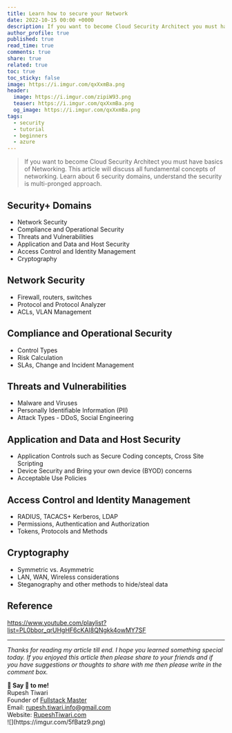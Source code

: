 ```yaml
---
title: Learn how to secure your Network
date: 2022-10-15 00:00 +0000
description: If you want to become Cloud Security Architect you must have basics of Networking. This article will discuss all fundamental concepts of networking. Learn about 6 security domains, understand the security is multi-pronged approach.
author_profile: true
published: true
read_time: true
comments: true
share: true
related: true
toc: true
toc_sticky: false
image: https://i.imgur.com/qxXxmBa.png
header:
  image: https://i.imgur.com/zipiW93.png
  teaser: https://i.imgur.com/qxXxmBa.png
  og_image: https://i.imgur.com/qxXxmBa.png
tags:
  - security
  - tutorial
  - beginners
  - azure
---
```


> If you want to become Cloud Security Architect you must have basics of Networking. This article will discuss all fundamental concepts of networking. Learn about 6 security domains, understand the security is multi-pronged approach.

## Security+ Domains

- Network Security
- Compliance and Operational Security
- Threats and Vulnerabilities
- Application and Data and Host Security
- Access Control and Identity Management
- Cryptography

## Network Security

- Firewall, routers, switches
- Protocol and Protocol Analyzer
- ACLs, VLAN Management

## Compliance and Operational Security

- Control Types
- Risk Calculation
- SLAs, Change and Incident Management

## Threats and Vulnerabilities

- Malware and Viruses
- Personally Identifiable Information (PII)
- Attack Types - DDoS, Social Engineering

## Application and Data and Host Security

- Application Controls such as Secure Coding concepts, Cross Site Scripting
- Device Security and Bring your own device (BYOD) concerns
- Acceptable Use Policies

## Access Control and Identity Management

- RADIUS, TACACS+ Kerberos, LDAP
- Permissions, Authentication and Authorization
- Tokens, Protocols and Methods

## Cryptography

- Symmetric vs. Asymmetric
- LAN, WAN, Wireless considerations
- Steganography and other methods to hide/steal data

## Reference

https://www.youtube.com/playlist?list=PL0bbor_qrUHgHF6cKAI8QNgkk4owMY7SF



---

_Thanks for reading my article till end. I hope you learned something special today. If you enjoyed this article then please share to your friends and if you have suggestions or thoughts to share with me then please write in the comment box._

<div class="notice--success">
<strong>💖 Say 👋 to me!</strong>
<br>Rupesh Tiwari
<br>Founder of <a href="https://www.fullstackmaster.net">Fullstack Master </a>
<br>Email: <a href="mailto:rupesh.tiwari.info@gmail.com?subject=Hi">rupesh.tiwari.info@gmail.com</a>
<br>Website: <a href="https://www.rupeshtiwari.com">RupeshTiwari.com </a>
</div>
![](https://imgur.com/5fBatz9.png)
